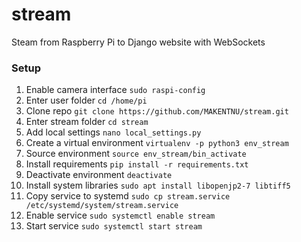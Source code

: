 # stream
Steam from Raspberry Pi to Django website with WebSockets


### Setup
1. Enable camera interface `sudo raspi-config`
2. Enter user folder `cd /home/pi`
3. Clone repo `git clone https://github.com/MAKENTNU/stream.git`
4. Enter stream folder `cd stream`
5. Add local settings `nano local_settings.py`
6. Create a virtual environment `virtualenv -p python3 env_stream`
7. Source environment `source env_stream/bin_activate`
8. Install requirements `pip install -r requirements.txt`
9. Deactivate environment `deactivate`
10. Install system libraries `sudo apt install libopenjp2-7 libtiff5` 
11. Copy service to systemd `sudo cp stream.service /etc/systemd/system/stream.service`
12. Enable service `sudo systemctl enable stream`
13. Start service `sudo systemctl start stream`
